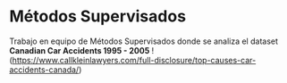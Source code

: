 # Métodos Supervisados
Trabajo en equipo de Métodos Supervisados donde se analiza el dataset **Canadian Car Accidents 1995 - 2005**
!(https://www.callkleinlawyers.com/full-disclosure/top-causes-car-accidents-canada/)
